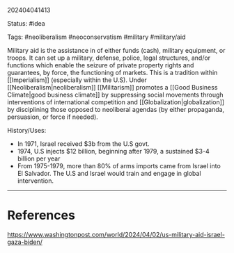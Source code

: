 202404041413

Status: #idea

Tags: #neoliberalism #neoconservatism #military #military/aid 

Military aid is the assistance in of either funds (cash), military equipment, or troops. It can set up a military, defense, police, legal structures, and/or functions which enable the seizure of private property rights and guarantees, by force, the functioning of markets. This is a tradition within [[Imperialism]] (especially within the U.S). Under [[Neoliberalism|neoliberalism]] [[Militarism]] promotes a [[Good Business Climate|good business climate]] by suppressing social movements through interventions of international competition and [[Globalization|globalization]] by disciplining those opposed to neoliberal agendas (by either propaganda, persuasion, or force if needed).

History/Uses:
- In 1971, Israel received $3b from the U.S govt.  
- 1974, U.S injects $12 billion, beginning after 1979, a sustained $3-4 billion per year
- From 1975-1979, more than 80% of arms imports came from Israel into El Salvador. The U.S and Israel would train and engage in global intervention.



---
# References
https://www.washingtonpost.com/world/2024/04/02/us-military-aid-israel-gaza-biden/
